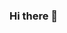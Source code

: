 ### Hi there 👋

<!--
**Bhavanamalli/Bhavanamalli** is a ✨ _special_ ✨ repository because its `README.md` (this file) appears on your GitHub profile.

Here are some ideas to get you started:

- 🔭 I’m currently working on Database sytems and Java
- 🌱 I’m currently learning webapplication
- 💬 Ask me about Sql
- 📫 You can reach me: mallibhavana3@gmail.com
- 😄 Pronouns: she/her
- ⚡ Fun fact: congenial person
-->
